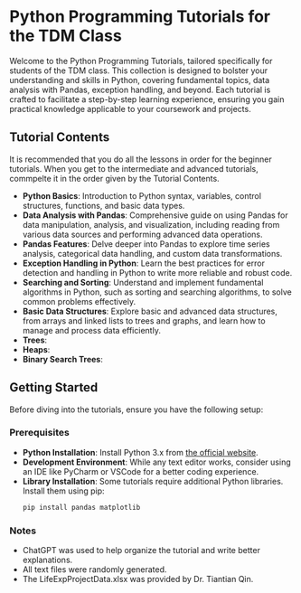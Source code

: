 # Python Programming Tutorials for the TDM Class

Welcome to the Python Programming Tutorials, tailored specifically for students of the TDM class. This collection is designed to bolster your understanding and skills in Python, covering fundamental topics, data analysis with Pandas, exception handling, and beyond. Each tutorial is crafted to facilitate a step-by-step learning experience, ensuring you gain practical knowledge applicable to your coursework and projects.

## Tutorial Contents
It is recommended that you do all the lessons in order for the beginner tutorials.  When you get to the intermediate and advanced tutorials, commpelte it in the order given by the Tutorial Contents.

- **Python Basics**: Introduction to Python syntax, variables, control structures, functions, and basic data types.
- **Data Analysis with Pandas**: Comprehensive guide on using Pandas for data manipulation, analysis, and visualization, including reading from various data sources and performing advanced data operations.
- **Pandas Features**: Delve deeper into Pandas to explore time series analysis, categorical data handling, and custom data transformations.
- **Exception Handling in Python**: Learn the best practices for error detection and handling in Python to write more reliable and robust code.
- **Searching and Sorting**: Understand and implement fundamental algorithms in Python, such as sorting and searching algorithms, to solve common problems effectively.
- **Basic Data Structures**: Explore basic and advanced data structures, from arrays and linked lists to trees and graphs, and learn how to manage and process data efficiently.
- **Trees**:
- **Heaps**:
- **Binary Search Trees**:


## Getting Started

Before diving into the tutorials, ensure you have the following setup:

### Prerequisites

- **Python Installation**: Install Python 3.x from [the official website](https://www.python.org/downloads/).
- **Development Environment**: While any text editor works, consider using an IDE like PyCharm or VSCode for a better coding experience.
- **Library Installation**: Some tutorials require additional Python libraries. Install them using pip:
  ```bash
  pip install pandas matplotlib


### Notes
- ChatGPT was used to help organize the tutorial and write better explanations.
- All text files were randomly generated.
- The LifeExpProjectData.xlsx was provided by Dr. Tiantian Qin.
